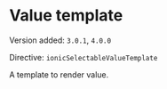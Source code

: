 # Value template

Version added: `3.0.1`, `4.0.0`

Directive: `ionicSelectableValueTemplate`

A template to render value.
